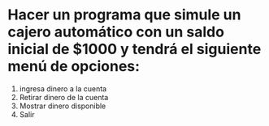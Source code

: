 # Hacer un programa que simule un cajero automático con un saldo inicial de $1000 y tendrá el siguiente menú de opciones:

1. ingresa dinero a la cuenta
2. Retirar dinero de la cuenta
3. Mostrar dinero disponible
4. Salir
